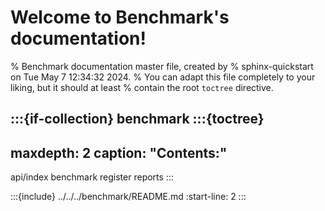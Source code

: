 # Welcome to Benchmark's documentation!

% Benchmark documentation master file, created by
%  sphinx-quickstart on Tue May  7 12:34:32 2024.
%  You can adapt this file completely to your liking, but it should at least
%  contain the root `toctree` directive.

:::{if-collection} benchmark
:::{toctree}
---
maxdepth: 2
caption: "Contents:"
---
api/index
benchmark
register
reports
:::


:::{include} ../../../benchmark/README.md
:start-line: 2
:::